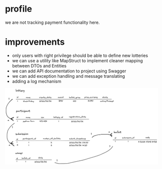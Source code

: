 # profile


we are not tracking payment functionality here.


# improvements
* only users with right privilege should be able to define new lotteries
* we can use a utility like MapStruct to implement cleaner mapping between DTOs and Entities
* we can add API documentation to project using Swagger
* we can add exception handling and message translating
* adding a log mechanism

![Alt text](data-model.png?raw=true "Lottery Data Model")


